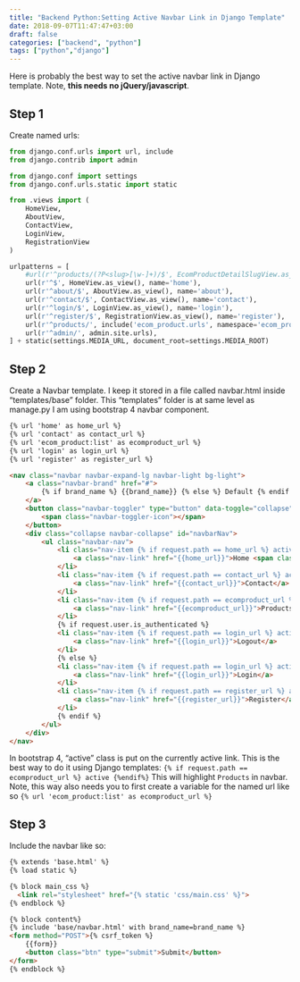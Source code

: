 ```yaml
---
title: "Backend Python:Setting Active Navbar Link in Django Template"
date: 2018-09-07T11:47:47+03:00
draft: false 
categories: ["backend", "python"]
tags: ["python","django"]
---
```

Here is probably the best way to set the active navbar link in Django template. Note, __this needs no jQuery/javascript__.

## Step 1
Create named urls:

```python
from django.conf.urls import url, include
from django.contrib import admin

from django.conf import settings
from django.conf.urls.static import static

from .views import (
    HomeView,
    AboutView,
    ContactView,
    LoginView,
    RegistrationView
)

urlpatterns = [
    #url(r'^products/(?P<slug>[\w-]+)/$', EcomProductDetailSlugView.as_view()),
    url(r'^$', HomeView.as_view(), name='home'),
    url(r'^about/$', AboutView.as_view(), name='about'),
    url(r'^contact/$', ContactView.as_view(), name='contact'),
    url(r'^login/$', LoginView.as_view(), name='login'),
    url(r'^register/$', RegistrationView.as_view(), name='register'),
    url(r'^products/', include('ecom_product.urls', namespace='ecom_product')),
    url(r'^admin/', admin.site.urls),
] + static(settings.MEDIA_URL, document_root=settings.MEDIA_ROOT)

```
## Step 2
Create a Navbar template. I keep it stored in a file called navbar.html inside “templates/base” folder. This “templates” folder is at same level as manage.py
I am using bootstrap 4 navbar component.

```html
{% url 'home' as home_url %}
{% url 'contact' as contact_url %}
{% url 'ecom_product:list' as ecomproduct_url %}
{% url 'login' as login_url %}
{% url 'register' as register_url %}

<nav class="navbar navbar-expand-lg navbar-light bg-light">
    <a class="navbar-brand" href="#">
        {% if brand_name %} {{brand_name}} {% else %} Default {% endif %}
    </a>
    <button class="navbar-toggler" type="button" data-toggle="collapse" data-target="#navbarNav" aria-controls="navbarNav" aria-expanded="false" aria-label="Toggle navigation">
        <span class="navbar-toggler-icon"></span>
    </button>
    <div class="collapse navbar-collapse" id="navbarNav">
        <ul class="navbar-nav">
            <li class="nav-item {% if request.path == home_url %} active {%endif%}">
                <a class="nav-link" href="{{home_url}}">Home <span class="sr-only">(current)</span></a>
            </li>
            <li class="nav-item {% if request.path == contact_url %} active {%endif%}">
                <a class="nav-link" href="{{contact_url}}">Contact</a>
            </li>
            <li class="nav-item {% if request.path == ecomproduct_url %} active {%endif%}">
                <a class="nav-link" href="{{ecomproduct_url}}">Products</a>
            </li>
            {% if request.user.is_authenticated %}
            <li class="nav-item {% if request.path == login_url %} active {%endif%}">
                <a class="nav-link" href="{{login_url}}">Logout</a>
            </li>
            {% else %}
            <li class="nav-item {% if request.path == login_url %} active {%endif%}">
                <a class="nav-link" href="{{login_url}}">Login</a>
            </li>
            <li class="nav-item {% if request.path == register_url %} active {%endif%}">
                <a class="nav-link" href="{{register_url}}">Register</a>
            </li>
            {% endif %}
        </ul>
    </div>
</nav>
```
In bootstrap 4, “active” class is put on the currently active link. This is the best way to do it using Django templates:
`{% if request.path == ecomproduct_url %} active {%endif%}`
This will highlight `Products` in navbar. Note, this way also needs you to first create a variable for the named url like so
`{% url 'ecom_product:list' as ecomproduct_url %}`

## Step 3
Include the navbar like so:
```html
{% extends 'base.html' %}
{% load static %}

{% block main_css %}
  <link rel="stylesheet" href="{% static 'css/main.css' %}">
{% endblock %}

{% block content%}
{% include 'base/navbar.html' with brand_name=brand_name %}
<form method="POST">{% csrf_token %}
    {{form}}
    <button class="btn" type="submit">Submit</button>
</form>
{% endblock %}
```

